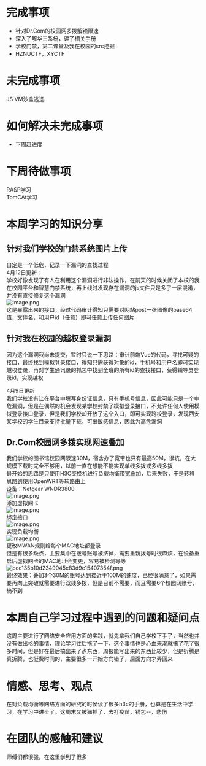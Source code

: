 <a name="RJC3l"></a>
# 完成事项
- 针对Dr.Com的校园网多拨解锁限速
- 深入了解华三系统，读了相关手册
- 学校门禁，第二课堂及我在校园的src挖掘
- HZNUCTF，XYCTF
<a name="u164q"></a>
# 未完成事项
JS VM沙盒逃逸
<a name="kfaNm"></a>
# 如何解决未完成事项

- 下周赶进度
<a name="N3Kq7"></a>
# 下周待做事项
RASP学习<br />TomCAt学习
<a name="nwngF"></a>
# 本周学习的知识分享
<a name="HZ6Xz"></a>
## 针对我们学校的门禁系统图片上传
自定是一个低危，记录一下漏洞的查找过程<br />4月12日更新：<br />学校好像发现了有人在利用这个漏洞进行非法操作，在前天的时候关闭了本校的我在校园平台和智慧门禁系统，再上线时发现存在漏洞的js文件只是多了一层混淆，并没有直接修复这个漏洞<br />![image.png](https://cdn.nlark.com/yuque/0/2024/png/39135006/1713095236786-fecf9dc5-1860-4aa1-957f-ad651579a1e3.png#averageHue=%23242423&clientId=u151b2da1-579a-4&from=paste&height=1536&id=u5ee14b28&originHeight=1536&originWidth=2568&originalType=binary&ratio=1&rotation=0&showTitle=false&size=469814&status=done&style=none&taskId=u8693d9be-0d24-4995-8a5f-baab59dc9f2&title=&width=2568)<br />这是暴露出来的接口，经过代码审计得知只需要对网站post一张图像的base64值，文件名，和用户id（任意）即可任意上传任何图片

<a name="JY6d3"></a>
## 针对我在校园的越权登录漏洞
因为这个漏洞我尚未提交，暂时只说一下思路：审计前端Vue的代码，寻找可疑的接口，最终找到模拟登录接口，得知只需获得对象的id，手机号和用户名即可实现越权登录，再对学生通讯录的抓包中找到全班的所有id的查找接口，获得辅导员登录id，实现越权

4月9日更新<br />我们学校没有让在平台中填写身份证信息，只有手机号信息，因此可能只是一个中危漏洞，但是在偶然的机会发现某学校封禁了模拟登录接口，不允许任何人使用模拟登录接口登录，但是我们学校却开放了这个入口，即可实现跨校登录，发现西安某学校的学生目录支持批量下载，可出敏感信息，因此为高危漏洞

<a name="k0s2c"></a>
## Dr.Com校园网多拨实现网速叠加
我们学校的图书馆校园网限速30M，宿舍办了宽带也只有最高50M，很坑，在大规模下载时完全不够用，以前一直在想能不能实现单线多拨或多线多拨<br />最开始的思路是只使用H3C交换机进行负载均衡带宽叠加，后来失败，于是转移思路到使用OpenWRT等软路由上<br />设备：Netgear WNDR3800<br />![image.png](https://cdn.nlark.com/yuque/0/2024/png/39135006/1713096420847-da2a6db9-3008-443c-bbee-3bef76c6d1e6.png#averageHue=%23151515&clientId=u151b2da1-579a-4&from=paste&height=461&id=ub679c260&originHeight=461&originWidth=524&originalType=binary&ratio=1&rotation=0&showTitle=false&size=28661&status=done&style=none&taskId=u1e7d5ba5-7e1c-4f78-bd44-1914bec032c&title=&width=524)<br />添加虚拟网卡<br />![image.png](https://cdn.nlark.com/yuque/0/2024/png/39135006/1713096435516-bb435b8f-8897-4780-b230-a5a44d1a791b.png#averageHue=%23dbc8a1&clientId=u151b2da1-579a-4&from=paste&height=1539&id=u2fd03671&originHeight=1539&originWidth=2571&originalType=binary&ratio=1&rotation=0&showTitle=false&size=487497&status=done&style=none&taskId=u16442c9c-7f46-481d-901b-2fd960f1b36&title=&width=2571)<br />绑定接口<br />![image.png](https://cdn.nlark.com/yuque/0/2024/png/39135006/1713096451723-3f603b80-fb06-4bb3-946e-d48e0637ad1f.png#averageHue=%23c9b391&clientId=u151b2da1-579a-4&from=paste&height=1539&id=ued6af730&originHeight=1539&originWidth=2571&originalType=binary&ratio=1&rotation=0&showTitle=false&size=369454&status=done&style=none&taskId=u482e33f0-27bb-496c-ad55-4d92046f52e&title=&width=2571)<br />实现负载均衡<br />![image.png](https://cdn.nlark.com/yuque/0/2024/png/39135006/1713096492361-690c85ad-605c-42d4-b359-401f077b4087.png#averageHue=%23c8b090&clientId=u151b2da1-579a-4&from=paste&height=1539&id=u3d3c987f&originHeight=1539&originWidth=2571&originalType=binary&ratio=1&rotation=0&showTitle=false&size=376302&status=done&style=none&taskId=u11197d22-d963-49d7-96c5-30f5ebd2a1b&title=&width=2571)<br />更改MWAN规则给每个MAC地址都登录<br />但是有很多缺点，主要集中在拨号账号被挤掉，需要重新拨号时很麻烦，在设备重启后虚拟网卡的MAC地址会变更，容易被检测等等<br />![ccc135b10d2349045c83d9c15407354f.png](https://cdn.nlark.com/yuque/0/2024/png/39135006/1713096632689-4e66d3dd-18fa-4cd1-bbb1-0a60a3c4b693.png#averageHue=%2341403f&clientId=u151b2da1-579a-4&from=paste&height=495&id=u48633cbb&originHeight=495&originWidth=552&originalType=binary&ratio=1&rotation=0&showTitle=false&size=26955&status=done&style=none&taskId=u5868d4b9-1459-48f7-90fa-16629774a91&title=&width=552)<br />最终效果：叠加3个30M的账号达到接近于100M的速度，已经很满意了，如果需要再向上突破就需要进行双线多拨，但是目前不需要，而且需要6个校园网账号，搞不到
<a name="xQxM3"></a>
# 本周自己学习过程中遇到的问题和疑问点
这周主要进行了网络安全应用方面的实践，就先拿我们自己学校下手了，当然也并没有做出格的事情，理论学习往后拖了一下，这个事情也是心血来潮就搞了花了很多时间，但是好在最后搞出来了点东西，周报能写出来的东西比较少，但是折腾是真折腾，也挺费时间的，主要很多一开始方向错了，后面方向才弄回来
<a name="cHkXO"></a>
# 情感、思考、观点
在对负载均衡等网络方面的研究的时侯读了很多h3c的手册，也算是在生活中学习，在学习中进步了。这周末又被猫抓了，去打疫苗，钱包--，悲伤
<a name="TtcCn"></a>
# 在团队的感触和建议
师傅们都很强，在这里学到了很多
